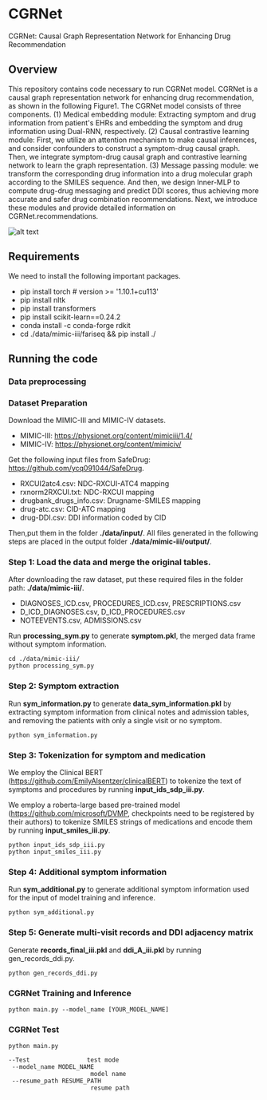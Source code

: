 # CGRNet
CGRNet: Causal Graph Representation Network for Enhancing Drug Recommendation

## Overview
This repository contains code necessary to run CGRNet model. CGRNet is a causal graph representation network for enhancing drug recommendation, as shown in the following Figure1. The CGRNet model consists of three components. (1) Medical embedding module: Extracting symptom and drug information from patient's EHRs and embedding the symptom and drug information using Dual-RNN, respectively. (2) Causal contrastive learning module: First, we utilize an attention mechanism to make causal inferences, and consider confounders to construct a symptom-drug causal graph. Then, we integrate symptom-drug causal graph and contrastive learning network to learn the graph representation.  (3) Message passing module: we transform the corresponding drug information into a drug molecular graph according to the SMILES sequence. And then, we design Inner-MLP to compute drug-drug messaging and predict DDI scores, thus achieving more accurate and safer drug combination recommendations. Next, we introduce these modules and provide detailed information on CGRNet.recommendations. 


![alt text](Figure_1.jpg)
## Requirements
We need to install the following important packages.
- pip install torch  # version >= '1.10.1+cu113'
- pip install nltk
- pip install transformers
- pip install scikit-learn==0.24.2
- conda install -c conda-forge rdkit
- cd ./data/mimic-iii/fariseq && pip install ./

## Running the code
### Data preprocessing
### Dataset Preparation 
Download the MIMIC-III and MIMIC-IV datasets.
+ MIMIC-III: https://physionet.org/content/mimiciii/1.4/
+ MIMIC-IV: https://physionet.org/content/mimiciv/

Get the following input files from SafeDrug: https://github.com/ycq091044/SafeDrug.
+ RXCUI2atc4.csv: NDC-RXCUI-ATC4 mapping
+ rxnorm2RXCUI.txt: NDC-RXCUI mapping
+ drugbank_drugs_info.csv: Drugname-SMILES mapping
+ drug-atc.csv: CID-ATC mapping
+ drug-DDI.csv: DDI information coded by CID

Then,put them in the folder **./data/input/**.
All files generated in the following steps are placed in the output folder **./data/mimic-iii/output/**.
### Step 1: Load the data and merge the original tables.
After downloading the raw dataset, put these required files in the folder path: **./data/mimic-iii/**.
+ DIAGNOSES_ICD.csv, PROCEDURES_ICD.csv, PRESCRIPTIONS.csv
+ D_ICD_DIAGNOSES.csv, D_ICD_PROCEDURES.csv 
+ NOTEEVENTS.csv, ADMISSIONS.csv

Run **processing_sym.py** to generate **symptom.pkl**, the merged data frame without symptom information.
```
cd ./data/mimic-iii/
python processing_sym.py
```

### Step 2: Symptom extraction
Run **sym_information.py** to generate **data_sym_information.pkl** by extracting symptom information from clinical notes and admission tables, and removing the patients with only a single visit or no symptom.
```
python sym_information.py
```

### Step 3: Tokenization for symptom and medication
We employ the Clinical BERT (https://github.com/EmilyAlsentzer/clinicalBERT) to tokenize the text of symptoms and procedures by running **input_ids_sdp_iii.py**. 

We employ a roberta-large based pre-trained model (https://github.com/microsoft/DVMP, checkpoints need to be registered by their authors) to tokenize SMILES strings of medications and encode them by running **input_smiles_iii.py**.
```
python input_ids_sdp_iii.py
python input_smiles_iii.py
```

### Step 4: Additional symptom information
Run **sym_additional.py** to generate additional symptom information used for the input of model training and inference.
```
python sym_additional.py
```

### Step 5: Generate multi-visit records and DDI adjacency matrix
Generate **records_final_iii.pkl** and **ddi_A_iii.pkl** by running gen_records_ddi.py.
```
python gen_records_ddi.py
```

 ### CGRNet Training and Inference
 ```
python main.py --model_name [YOUR_MODEL_NAME]
 ```
 ### CGRNet Test
 ```
 python main.py
 
--Test                test mode
  --model_name MODEL_NAME
                        model name
  --resume_path RESUME_PATH
                        resume path
 ```
